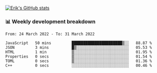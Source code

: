 [![Erik's GitHub stats](https://github-readme-stats.vercel.app/api?username=erik-petrov&theme=nightowl&show_icons=true)](https://github.com/anuraghazra/github-readme-stats)

### 📊 Weekly development breakdown
<!--START_SECTION:waka-->

```text
From: 24 March 2022 - To: 31 March 2022

JavaScript   50 mins         ██████████████████████▒░░   88.87 %
JSON         3 mins          █▒░░░░░░░░░░░░░░░░░░░░░░░   05.53 %
HTML         1 min           ▒░░░░░░░░░░░░░░░░░░░░░░░░   01.95 %
Properties   0 secs          ▒░░░░░░░░░░░░░░░░░░░░░░░░   01.54 %
TOML         0 secs          ▒░░░░░░░░░░░░░░░░░░░░░░░░   01.36 %
C++          0 secs          ░░░░░░░░░░░░░░░░░░░░░░░░░   00.46 %
```

<!--END_SECTION:waka-->

